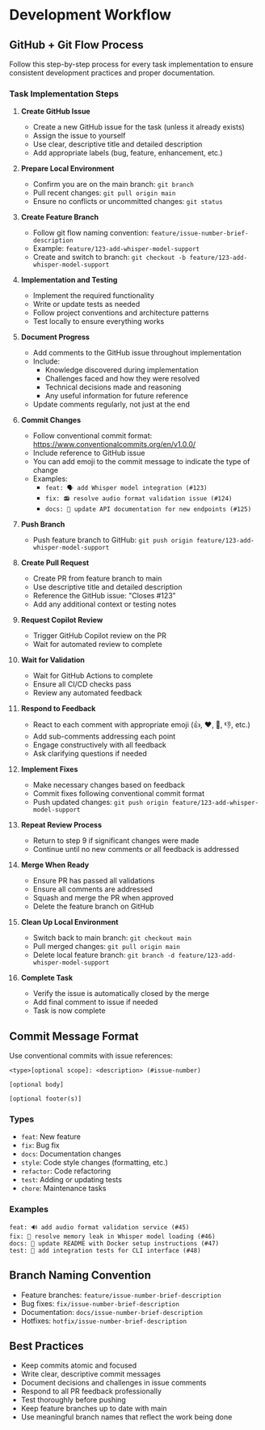 # Development Workflow

## GitHub + Git Flow Process

Follow this step-by-step process for every task implementation to ensure consistent development practices and proper documentation.

### Task Implementation Steps

1. **Create GitHub Issue**
   - Create a new GitHub issue for the task (unless it already exists)
   - Assign the issue to yourself
   - Use clear, descriptive title and detailed description
   - Add appropriate labels (bug, feature, enhancement, etc.)

2. **Prepare Local Environment**
   - Confirm you are on the main branch: `git branch`
   - Pull recent changes: `git pull origin main`
   - Ensure no conflicts or uncommitted changes: `git status`

3. **Create Feature Branch**
   - Follow git flow naming convention: `feature/issue-number-brief-description`
   - Example: `feature/123-add-whisper-model-support`
   - Create and switch to branch: `git checkout -b feature/123-add-whisper-model-support`

4. **Implementation and Testing**
   - Implement the required functionality
   - Write or update tests as needed
   - Follow project conventions and architecture patterns
   - Test locally to ensure everything works

5. **Document Progress**
   - Add comments to the GitHub issue throughout implementation
   - Include:
     - Knowledge discovered during implementation
     - Challenges faced and how they were resolved
     - Technical decisions made and reasoning
     - Any useful information for future reference
   - Update comments regularly, not just at the end

6. **Commit Changes**
   - Follow conventional commit format: https://www.conventionalcommits.org/en/v1.0.0/
   - Include reference to GitHub issue
   - You can add emoji to the commit message to indicate the type of change
   - Examples:
     - `feat: 🗣️ add Whisper model integration (#123)`
     - `fix: 📻 resolve audio format validation issue (#124)`
     - `docs: 📗 update API documentation for new endpoints (#125)`

7. **Push Branch**
   - Push feature branch to GitHub: `git push origin feature/123-add-whisper-model-support`

8. **Create Pull Request**
   - Create PR from feature branch to main
   - Use descriptive title and detailed description
   - Reference the GitHub issue: "Closes #123"
   - Add any additional context or testing notes

9. **Request Copilot Review**
   - Trigger GitHub Copilot review on the PR
   - Wait for automated review to complete

10. **Wait for Validation**
    - Wait for GitHub Actions to complete
    - Ensure all CI/CD checks pass
    - Review any automated feedback

11. **Respond to Feedback**
    - React to each comment with appropriate emoji (👍, ❤️, 👀, 👎, etc.)
    - Add sub-comments addressing each point
    - Engage constructively with all feedback
    - Ask clarifying questions if needed

12. **Implement Fixes**
    - Make necessary changes based on feedback
    - Commit fixes following conventional commit format
    - Push updated changes: `git push origin feature/123-add-whisper-model-support`

13. **Repeat Review Process**
    - Return to step 9 if significant changes were made
    - Continue until no new comments or all feedback is addressed

14. **Merge When Ready**
    - Ensure PR has passed all validations
    - Ensure all comments are addressed
    - Squash and merge the PR when approved
    - Delete the feature branch on GitHub

15. **Clean Up Local Environment**
    - Switch back to main branch: `git checkout main`
    - Pull merged changes: `git pull origin main`
    - Delete local feature branch: `git branch -d feature/123-add-whisper-model-support`

16. **Complete Task**
    - Verify the issue is automatically closed by the merge
    - Add final comment to issue if needed
    - Task is now complete

## Commit Message Format

Use conventional commits with issue references:

```
<type>[optional scope]: <description> (#issue-number)

[optional body]

[optional footer(s)]
```

### Types
- `feat`: New feature
- `fix`: Bug fix
- `docs`: Documentation changes
- `style`: Code style changes (formatting, etc.)
- `refactor`: Code refactoring
- `test`: Adding or updating tests
- `chore`: Maintenance tasks

### Examples
```
feat: 🔊 add audio format validation service (#45)
fix: 🧠 resolve memory leak in Whisper model loading (#46)
docs: 📗 update README with Docker setup instructions (#47)
test: 🧪 add integration tests for CLI interface (#48)
```

## Branch Naming Convention

- Feature branches: `feature/issue-number-brief-description`
- Bug fixes: `fix/issue-number-brief-description`
- Documentation: `docs/issue-number-brief-description`
- Hotfixes: `hotfix/issue-number-brief-description`

## Best Practices

- Keep commits atomic and focused
- Write clear, descriptive commit messages
- Document decisions and challenges in issue comments
- Respond to all PR feedback professionally
- Test thoroughly before pushing
- Keep feature branches up to date with main
- Use meaningful branch names that reflect the work being done